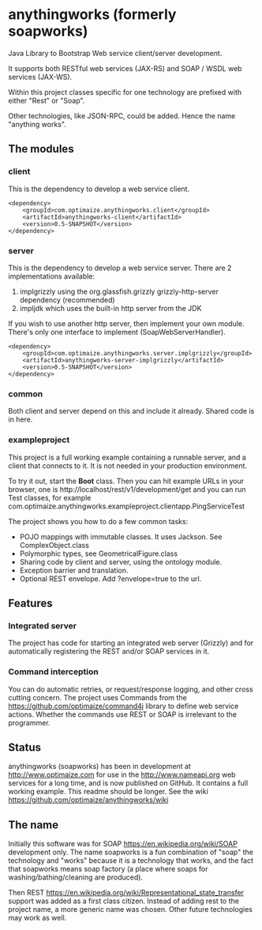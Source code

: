 anythingworks (formerly soapworks)
=========

Java Library to Bootstrap Web service client/server development.

It supports both RESTful web services (JAX-RS) and
SOAP / WSDL web services (JAX-WS).

Within this project classes specific for one technology are prefixed
with either "Rest" or "Soap".

Other technologies, like JSON-RPC, could be added. Hence the name "anything works".


## The modules

### client

This is the dependency to develop a web service client.

    <dependency>
        <groupId>com.optimaize.anythingworks.client</groupId>
        <artifactId>anythingworks-client</artifactId>
        <version>0.5-SNAPSHOT</version>
    </dependency>

### server

This is the dependency to develop a web service server.
There are 2 implementations available:

1. implgrizzly using the org.glassfish.grizzly grizzly-http-server dependency (recommended)
2. impljdk which uses the built-in http server from the JDK

If you wish to use another http server, then implement your own module. There's only one
interface to implement (SoapWebServerHandler).

    <dependency>
        <groupId>com.optimaize.anythingworks.server.implgrizzly</groupId>
        <artifactId>anythingworks-server-implgrizzly</artifactId>
        <version>0.5-SNAPSHOT</version>
    </dependency>

### common

Both client and server depend on this and include it already. Shared code is in here.

### exampleproject

This project is a full working example containing a runnable server, and a client that connects to it. 
It is not needed in your production environment.

To try it out, start the **Boot** class. Then you can hit example URLs in your browser, one 
is http://localhost/rest/v1/development/get and you can run Test classes, for example 
com.optimaize.anythingworks.exampleproject.clientapp.PingServiceTest

The project shows you how to do a few common tasks:

* POJO mappings with immutable classes. It uses Jackson. See ComplexObject.class
* Polymorphic types, see GeometricalFigure.class
* Sharing code by client and server, using the ontology module.
* Exception barrier and translation. 
* Optional REST envelope. Add ?envelope=true to the url.


## Features

### Integrated server

The project has code for starting an integrated web server (Grizzly) and for automatically 
registering the REST and/or SOAP services in it.

### Command interception

You can do automatic retries, or request/response logging, and other cross cutting concern. 
The project uses Commands from the https://github.com/optimaize/command4j library to define 
web service actions. Whether the commands use REST or SOAP is irrelevant to the programmer.


## Status

anythingworks (soapworks) has been in development at http://www.optimaize.com for use in the http://www.nameapi.org web services for 
a long time, and is now published on GitHub. It contains a full working example. This readme should be longer.
See the wiki https://github.com/optimaize/anythingworks/wiki


## The name

Initially this software was for SOAP https://en.wikipedia.org/wiki/SOAP development only. 
The name soapworks is a fun combination of "soap" the technology and "works" because it is a technology that works, 
and the fact that soapworks means soap factory (a place where soaps for washing/bathing/cleaning are produced).

Then REST https://en.wikipedia.org/wiki/Representational_state_transfer support was added as a first class citizen.
Instead of adding rest to the project name, a more generic name was chosen. Other future technologies may work as well.

